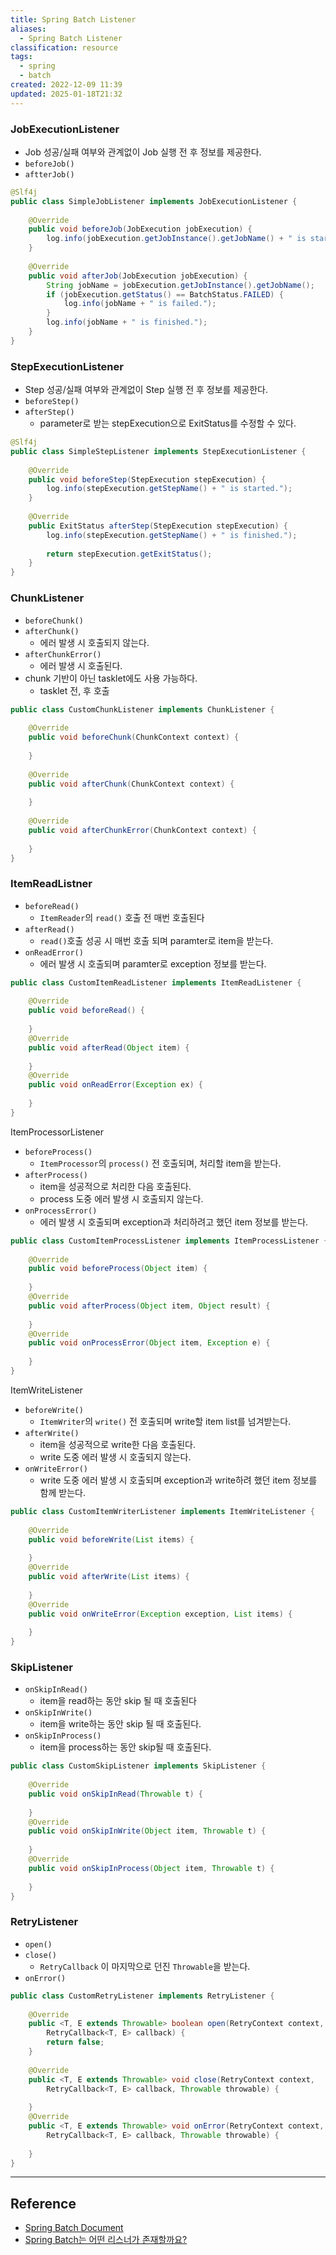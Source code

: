 ```yaml
---
title: Spring Batch Listener
aliases:
  - Spring Batch Listener
classification: resource
tags:
  - spring
  - batch
created: 2022-12-09 11:39
updated: 2025-01-18T21:32
---
```


### JobExecutionListener

- Job 성공/실패 여부와 관계없이 Job 실행 전 후 정보를 제공한다.
- `beforeJob()`
- `aftterJob()`

```java
@Slf4j  
public class SimpleJobListener implements JobExecutionListener {  
  
    @Override  
    public void beforeJob(JobExecution jobExecution) {  
        log.info(jobExecution.getJobInstance().getJobName() + " is started.");  
    }  
  
    @Override  
    public void afterJob(JobExecution jobExecution) {  
        String jobName = jobExecution.getJobInstance().getJobName();  
        if (jobExecution.getStatus() == BatchStatus.FAILED) {  
            log.info(jobName + " is failed.");  
        }  
        log.info(jobName + " is finished.");  
    }  
}
```

### StepExecutionListener

- Step 성공/실패 여부와 관계없이 Step 실행 전 후 정보를 제공한다.
- `beforeStep()`
- `afterStep()`
	- parameter로 받는 stepExecution으로 ExitStatus를 수정할 수 있다.

```java
@Slf4j  
public class SimpleStepListener implements StepExecutionListener {  
  
    @Override  
    public void beforeStep(StepExecution stepExecution) {  
        log.info(stepExecution.getStepName() + " is started.");  
    }  
  
    @Override  
    public ExitStatus afterStep(StepExecution stepExecution) {  
        log.info(stepExecution.getStepName() + " is finished.");  
  
        return stepExecution.getExitStatus();  
    }  
}
```

### ChunkListener

- `beforeChunk()`
- `afterChunk()`
	- 에러 발생 시 호출되지 않는다.
- `afterChunkError()`
	- 에러 발생 시 호출된다.
- chunk 기반이 아닌 tasklet에도 사용 가능하다.
	- tasklet 전, 후 호출

```java 
public class CustomChunkListener implements ChunkListener {  
  
    @Override  
    public void beforeChunk(ChunkContext context) {  
        
    }  
  
    @Override  
    public void afterChunk(ChunkContext context) {  
        
    }  
  
    @Override  
    public void afterChunkError(ChunkContext context) {  
        
    } 
}
```

### ItemReadListner

- `beforeRead()`
	- `ItemReader`의 `read()` 호출 전 매번 호출된다
- `afterRead()`
	- `read()`호출 성공 시 매번 호출 되며 paramter로 item을 받는다.
- `onReadError()`
	- 에러 발생 시 호출되며 paramter로 exception 정보를 받는다.

```java
public class CustomItemReadListener implements ItemReadListener {  
  
    @Override  
    public void beforeRead() {  
  
    }  
    @Override  
    public void afterRead(Object item) {  
  
    }  
    @Override  
    public void onReadError(Exception ex) {  
  
    }  
}
```

ItemProcessorListener
- `beforeProcess()`
	- `ItemProcessor`의 `process()` 전 호출되며, 처리할 item을 받는다.
- `afterProcess()`
	- item을 성공적으로 처리한 다음 호출된다.
	- process 도중 에러 발생 시 호출되지 않는다.
- `onProcessError()`
	- 에러 발생 시 호출되며 exception과 처리하려고 했던 item 정보를 받는다.

```java
public class CustomItemProcessListener implements ItemProcessListener {  
  
    @Override  
    public void beforeProcess(Object item) {  
  
    }  
    @Override  
    public void afterProcess(Object item, Object result) {  
  
    }  
    @Override  
    public void onProcessError(Object item, Exception e) {  
  
    }  
}
```

ItemWriteListener
- `beforeWrite()`
	- `ItemWriter`의 `write()` 전 호출되며 write할 item list를 넘겨받는다.
- `afterWrite()`
	- item을 성공적으로 write한 다음 호출된다.
	- write 도중 에러 발생 시 호출되지 않는다.
- `onWriteError()`
	- write 도중 에러 발생 시 호출되며 exception과 write하려 했던 item 정보를 함께 받는다.

```java
public class CustomItemWriterListener implements ItemWriteListener {  
  
    @Override  
    public void beforeWrite(List items) {  
  
    }  
    @Override  
    public void afterWrite(List items) {  
  
    }  
    @Override  
    public void onWriteError(Exception exception, List items) {  
  
    }  
}
```

### SkipListener

- `onSkipInRead()`
	- item을 read하는 동안 skip 될 때 호출된다
- `onSkipInWrite()`
	- item을 write하는 동안 skip 될 때 호출된다.
- `onSkipInProcess()`
	- item을 process하는 동안 skip될 때 호출된다.

```java
public class CustomSkipListener implements SkipListener {  
  
    @Override  
    public void onSkipInRead(Throwable t) {  
  
    }  
    @Override  
    public void onSkipInWrite(Object item, Throwable t) {  
  
    }  
    @Override  
    public void onSkipInProcess(Object item, Throwable t) {  
  
    } 
}
```

### RetryListener

- `open()`
- `close()`
	- `RetryCallback` 이 마지막으로 던진 `Throwable`을 받는다.
- `onError()`

```java
public class CustomRetryListener implements RetryListener {  
  
    @Override  
    public <T, E extends Throwable> boolean open(RetryContext context,
		RetryCallback<T, E> callback) {  
        return false;  
    }  
  
    @Override  
    public <T, E extends Throwable> void close(RetryContext context,
	    RetryCallback<T, E> callback, Throwable throwable) {  
  
    }  
    @Override  
    public <T, E extends Throwable> void onError(RetryContext context,
	    RetryCallback<T, E> callback, Throwable throwable) {  
  
    }
}
```

---

## Reference

- [Spring Batch Document](https://docs.spring.io/spring-batch/docs/current/reference/html/)
- [Spring Batch는 어떤 리스너가 존재할까요?](https://abbo.tistory.com/244)
